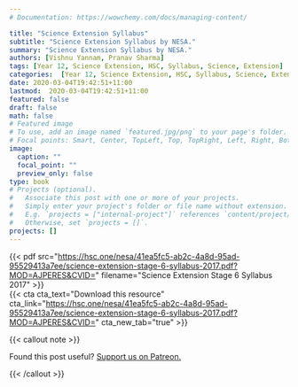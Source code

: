 ```yaml
---
# Documentation: https://wowchemy.com/docs/managing-content/

title: "Science Extension Syllabus"
subtitle: "Science Extension Syllabus by NESA."
summary: "Science Extension Syllabus by NESA."
authors: [Vishnu Yannam, Pranav Sharma]
tags: [Year 12, Science Extension, HSC, Syllabus, Science, Extension]
categories:  [Year 12, Science Extension, HSC, Syllabus, Science, Extension]
date: 2020-03-04T19:42:51+11:00
lastmod:  2020-03-04T19:42:51+11:00
featured: false
draft: false
math: false
# Featured image
# To use, add an image named `featured.jpg/png` to your page's folder.
# Focal points: Smart, Center, TopLeft, Top, TopRight, Left, Right, BottomLeft, Bottom, BottomRight.
image:
  caption: ""
  focal_point: ""
  preview_only: false
type: book
# Projects (optional).
#   Associate this post with one or more of your projects.
#   Simply enter your project's folder or file name without extension.
#   E.g. `projects = ["internal-project"]` references `content/project/deep-learning/index.md`.
#   Otherwise, set `projects = []`.
projects: []
---
```


{{< pdf src="https://hsc.one/nesa/41ea5fc5-ab2c-4a8d-95ad-95529413a7ee/science-extension-stage-6-syllabus-2017.pdf?MOD=AJPERES&CVID=" filename="Science Extension Stage 6 Syllabus 2017" >}}
<br>
{{< cta cta_text="Download this resource" cta_link="https://hsc.one/nesa/41ea5fc5-ab2c-4a8d-95ad-95529413a7ee/science-extension-stage-6-syllabus-2017.pdf?MOD=AJPERES&CVID=" cta_new_tab="true" >}}

{{< callout note >}}

Found this post useful? [Support us on Patreon.](https://patreon.com/hscone/)

{{< /callout >}}